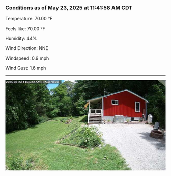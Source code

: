 ### Conditions as of May 23, 2025 at 11:41:58 AM CDT 

Temperature: 70.00 &deg;F

Feels like: 70.00 &deg;F

Humidity: 44%

Wind Direction: NNE

Windspeed: 0.9 mph

Wind Gust: 1.6 mph

---

<img src="./images/latest.jpeg"/>

